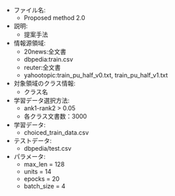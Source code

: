 - ファイル名:
    - Proposed method 2.0
- 説明:
    - 提案手法
- 情報源領域:
    - 20news:全文書
    - dbpedia:train.csv
    - reuter:全文書
    - yahootopic:train_pu_half_v0.txt, train_pu_half_v1.txt                 
- 対象領域のクラス情報:   
    - クラス名
- 学習データ選択方法:
    - ank1-rank2 > 0.05
    - 各クラス文書数：3000                
- 学習データ:
    - choiced_train_data.csv
- テストデータ:
    - dbpedia/test.csv
- パラメータ:
    - max_len = 128
    - units = 14           
    - epocks = 20
    - batch_size = 4
